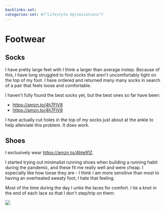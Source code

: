 ```yaml
---
backlinks-set: 
categories-set: #{"Lifestyle Optimizations"}
---
```

# Footwear

## Socks

I have pretty large feet with I think a larger than average instep.
Because of this, I have long struggled to find socks that aren't uncomfortably
tight on the top of my foot.
I have ordered and returned many many socks in search of a pair that feels loose
and comfortable.

I haven't fully found the best socks yet, but the best ones so far have been:

 - https://amzn.to/4h7FlV8
 - https://amzn.to/4h7FlV8

I have actually cut holes in the top of my socks just about at the ankle to help
alleiviate this problem.  It does work.

## Shoes

I exclusively wear https://amzn.to/4bte91Z.

I started trying out minimalist running shoes when building a running habit
during the pandemic, and these fit me really well and were cheap.
I especially like how loose they are - I think I am more sensitive than most to
having an overheated sweaty foot; I hate that feeling.

Most of the time during the day I untie the laces for comfort.  I tie a knot in the end of each lace so that I don't step/trip on them:

![](/docs/lifestyle-optimizations/knot-in-laces.jpg)